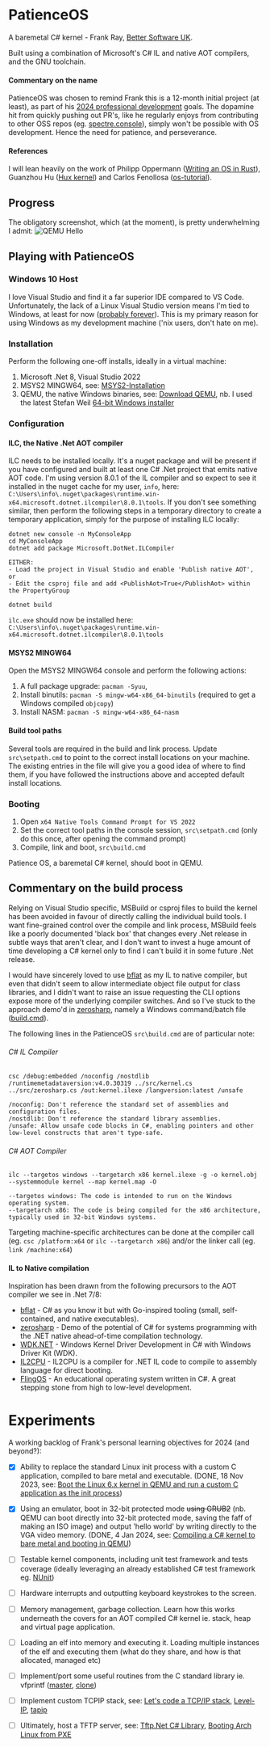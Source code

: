 # PatienceOS
A baremetal C# kernel - Frank Ray, [Better Software UK](https://bettersoftware.uk/).

Built using a combination of Microsoft's C# IL and native AOT compilers, and the GNU toolchain.

#### Commentary on the name
PatienceOS was chosen to remind Frank this is a 12-month initial project (at least), as part of his [2024 professional development](https://frankray.net/blog/2023/11/writing-an-os-in-csharp-dotnet/) goals. The dopamine hit from quickly pushing out PR's, like he regularly enjoys from contributing to other OSS repos (eg. [spectre.console](https://github.com/spectreconsole/spectre.console)), simply won't be possible with OS development. Hence the need for patience, and perseverance.

#### References
I will lean heavily on the work of Philipp Oppermann ([Writing an OS in Rust](https://os.phil-opp.com/)), Guanzhou Hu ([Hux kernel](https://github.com/josehu07/hux-kernel/wiki)) and Carlos Fenollosa
([os-tutorial](https://github.com/cfenollosa/os-tutorial)).

## Progress
The obligatory screenshot, which (at the moment), is pretty underwhelming I admit:
![QEMU Hello](https://github.com/FrankRay78/PatienceOS/assets/52075808/944c82c0-0f5b-4880-a0bb-ee36bb5628ee)

## Playing with PatienceOS

### Windows 10 Host
I love Visual Studio and find it a far superior IDE compared to VS Code. Unfortunately, the lack of a Linux Visual Studio version means I'm tied to Windows, at least for now ([probably forever](https://developercommunity.visualstudio.com/t/Visual-Studio-for-Linux/360479)). This is my primary reason for using Windows as my development machine ('nix users, don't hate on me).

### Installation
Perform the following one-off installs, ideally in a virtual machine:

1. Microsoft .Net 8, Visual Studio 2022
2. MSYS2 MINGW64, see: [MSYS2-Installation](https://www.msys2.org/wiki/MSYS2-installation/)
3. QEMU, the native Windows binaries, see: [Download QEMU](https://www.qemu.org/download/#windows), nb. I used the latest Stefan Weil [64-bit Windows installer](https://qemu.weilnetz.de/w64/)

### Configuration

#### ILC, the Native .Net AOT compiler
ILC needs to be installed locally. It's a nuget package and will be present if you have configured and built at least one C# .Net project that emits native AOT code. I'm using version 8.0.1 of the IL compiler and so expect to see it installed in the nuget cache for my user, `info`, here: `C:\Users\info\.nuget\packages\runtime.win-x64.microsoft.dotnet.ilcompiler\8.0.1\tools`. If you don't see something similar, then perform the following steps in a temporary directory to create a temporary application, simply for the purpose of installing ILC locally:

```
dotnet new console -n MyConsoleApp
cd MyConsoleApp
dotnet add package Microsoft.DotNet.ILCompiler

EITHER:
- Load the project in Visual Studio and enable 'Publish native AOT', or
- Edit the csproj file and add <PublishAot>True</PublishAot> within the PropertyGroup

dotnet build
```
`ilc.exe` should now be installed here: `C:\Users\info\.nuget\packages\runtime.win-x64.microsoft.dotnet.ilcompiler\8.0.1\tools`

#### MSYS2 MINGW64
Open the MSYS2 MINGW64 console and perform the following actions:

1. A full package upgrade: `pacman -Syuu`, 
2. Install binutils: `pacman -S mingw-w64-x86_64-binutils` (required to get a Windows compiled `objcopy`)
3. Install NASM: `pacman -S mingw-w64-x86_64-nasm`

#### Build tool paths
Several tools are required in the build and link process. Update `src\setpath.cmd` to point to the correct install locations on your machine. The existing entries in the file will give you a good idea of where to find them, if you have followed the instructions above and accepted default install locations.

### Booting
1. Open `x64 Native Tools Command Prompt for VS 2022`
2. Set the correct tool paths in the console session, `src\setpath.cmd` (only do this once, after opening the command prompt)
3. Compile, link and boot, `src\build.cmd`

Patience OS, a baremetal C# kernel, should boot in QEMU.

## Commentary on the build process
Relying on Visual Studio specific, MSBuild or csproj files to build the kernel has been avoided in favour of directly calling the individual build tools. I want fine-grained control over the compile and link process, MSBuild feels like a poorly documented 'black box' that changes every .Net release in subtle ways that aren't clear, and I don't want to invest a huge amount of time developing a C# kernel only to find I can't build it in some future .Net release. 

I would have sincerely loved to use [bflat](https://github.com/bflattened/bflat) as my IL to native compiler, but even that didn't seem to allow intermediate object file output for class libraries, and I didn't want to raise an issue requesting the CLI options expose more of the underlying compiler switches. And so I've stuck to the approach demo'd in [zerosharp](https://github.com/MichalStrehovsky/zerosharp), namely a Windows command/batch file ([build.cmd](https://github.com/MichalStrehovsky/zerosharp/blob/master/no-runtime/build.cmd)). 

The following lines in the PatienceOS `src\build.cmd` are of particular note:

###### C# IL Compiler

`csc /debug:embedded /noconfig /nostdlib /runtimemetadataversion:v4.0.30319 ../src/kernel.cs ../src/zerosharp.cs /out:kernel.ilexe /langversion:latest /unsafe`

```text
/noconfig: Don't reference the standard set of assemblies and configuration files.
/nostdlib: Don't reference the standard library assemblies.
/unsafe: Allow unsafe code blocks in C#, enabling pointers and other low-level constructs that aren't type-safe.
```

###### C# AOT Compiler

`ilc --targetos windows --targetarch x86 kernel.ilexe -g -o kernel.obj --systemmodule kernel --map kernel.map -O`

```text
--targetos windows: The code is intended to run on the Windows operating system.
--targetarch x86: The code is being compiled for the x86 architecture, typically used in 32-bit Windows systems.
```


Targeting machine-specific architectures can be done at the compiler call (eg. `csc /platform:x64` or `ilc --targetarch x86`) and/or the linker call (eg. `link /machine:x64`)

#### IL to Native compilation
Inspiration has been drawn from the following precursors to the AOT compiler we see in .Net 7/8:
* [bflat](https://github.com/bflattened/bflat) - C# as you know it but with Go-inspired tooling (small, self-contained, and native executables).
* [zerosharp](https://github.com/MichalStrehovsky/zerosharp) - Demo of the potential of C# for systems programming with the .NET native ahead-of-time compilation technology.
* [WDK.NET](https://github.com/ZeroLP/WDK.Net) - Windows Kernel Driver Development in C# with Windows Driver Kit (WDK).
* [IL2CPU](https://github.com/CosmosOS/IL2CPU) - IL2CPU is a compiler for .NET IL code to compile to assembly language for direct booting.
* [FlingOS](https://github.com/FlingOS/FlingOS) - An educational operating system written in C#. A great stepping stone from high to low-level development.

# Experiments
A working backlog of Frank's personal learning objectives for 2024 (and beyond?):
 
- [x] Ability to replace the standard Linux init process with a custom C application, compiled to bare metal and executable. (DONE, 18 Nov 2023, see: [Boot the Linux 6.x kernel in QEMU and run a custom C application as the init process](https://gist.github.com/FrankRay78/426011c03a7fb4f890eb5b4a068720c8))
- [X] Using an emulator, boot in 32-bit protected mode ~~using GRUB2~~ (nb. QEMU can boot directly into 32-bit protected mode, saving the faff of making an ISO image) and output 'hello world' by writing directly to the VGA video memory. (DONE, 4 Jan 2024, see: [Compiling a C# kernel to bare metal and booting in QEMU](https://frankray.net/blog/2024/01/compiling-a-csharp-kernel-to-bare-metal-and-booting-in-qemu/))
- [ ] Testable kernel components, including unit test framework and tests coverage (ideally leveraging an already established C# test framework eg. [NUnit](https://nunit.org/))
- [ ] Hardware interrupts and outputting keyboard keystrokes to the screen.
- [ ] Memory management, garbage collection. Learn how this works underneath the covers for an AOT compiled C# kernel ie. stack, heap and virtual page application.
- [ ] Loading an elf into memory and executing it. Loading multiple instances of the elf and executing them (what do they share, and how is that allocated, managed etc)
- [ ] Implement/port some useful routines from the C standard library ie. vfprintf ([master](https://git.musl-libc.org/cgit/musl/tree/src/stdio/vfprintf.c), [clone](https://github.com/BlankOn/musl/blob/master/src/stdio/printf.c))
- [ ] Implement custom TCPIP stack, see: [Let's code a TCP/IP stack](https://www.saminiir.com/lets-code-tcp-ip-stack-1-ethernet-arp/), [Level-IP](https://github.com/saminiir/level-ip), [tapip](https://github.com/chobits/tapip)
- [ ] Ultimately, host a TFTP server, see: [Tftp.Net C# Library](https://github.com/Callisto82/tftp.net), [Booting Arch Linux from PXE](https://www.saminiir.com/boot-arch-linux-from-pxe/)

